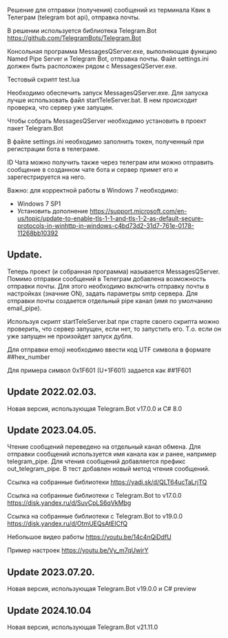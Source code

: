 Решение для отправки (получения) сообщений из терминала Квик в Телеграм (telegram bot api), отправка почты.

В решении используется библиотека Telegram.Bot https://github.com/TelegramBots/Telegram.Bot 

Консольная программа MessagesQServer.exe, выполняющая функцию Named Pipe Server и Telegram Bot, отправка почты.
Файл settings.ini должен быть расположен рядом с MessagesQServer.exe.

Тестовый скрипт test.lua

Необходимо обеспечить запуск MessagesQServer.exe.
Для запуска лучше использовать файл startTeleServer.bat. В нем происходит проверка, что сервер уже запущен.

Чтобы собрать MessagesQServer необходимо установить в проект пакет Telegram.Bot

В файле settings.ini необходимо заполнить токен, полученный при регистрации бота в телеграме.

ID Чата можно получить также через телеграм или можно отправить сообщение в созданном чате бота и сервер примет его и зарегестрируется на него.

Важно: для корректной работы в Windows 7 необходимо:
- Windows 7 SP1
- Установить дополнение https://support.microsoft.com/en-us/topic/update-to-enable-tls-1-1-and-tls-1-2-as-default-secure-protocols-in-winhttp-in-windows-c4bd73d2-31d7-761e-0178-11268bb10392

## Update.
Теперь проект (и собранная программа) называется MessagesQServer.
Помимо отправки сообщений в Телеграм добавлена возможность отправки почты.
Для этого необходимо включить отправку почты в настройках (значние ON), задать параметры smtp сервера.
Для отправки почты создается отдельный pipe канал (имя по умолчанию email_pipe).

Используя скрипт startTeleServer.bat при старте своего скрипта можно проверить, что сервер запущен, если нет, то запустить его.
Т.о. если он уже запущен не произойдет запуск дубля.

Для отправки emoji необходимо ввести код UTF символа в формате ##hex_number

Для примера символ 0x1F601 (U+1F601) задается как ##1F601

## Update 2022.02.03.
Новая версия, использующая Telegram.Bot v17.0.0 и C# 8.0

## Update 2023.04.05.
Чтение сообщений переведено на отдельный канал обмена. Для отправки сообщений используется имя канала как и ранее, например telegram_pipe.
Для чтения сообщений добавляется префикс out_telegram_pipe. В тест добавлен новый метод чтения сообщений.

Ссылка на собранные библиотеки https://yadi.sk/d/QLT64ucTaLrjTQ

Ссылка на собранные библиотеки с Telegram.Bot to v17.0.0 https://disk.yandex.ru/d/SuvCpLS6qVkMbg

Ссылка на собранные библиотеки с Telegram.Bot to v19.0.0 https://disk.yandex.ru/d/OtmUEQsAtEICfQ

Небольшое видео работы
https://youtu.be/14c4nQiDdfU

Пример настроек
https://youtu.be/Vy_m7qUwirY

## Update 2023.07.20.
Новая версия, использующая Telegram.Bot v19.0.0 и C# preview

## Update 2024.10.04
Новая версия, использующая Telegram.Bot v21.11.0
